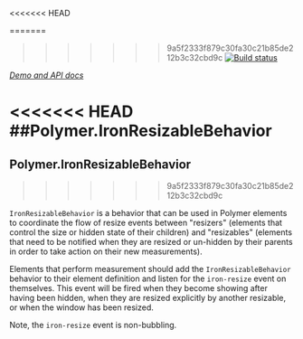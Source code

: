 <<<<<<< HEAD

<!---

This README is automatically generated from the comments in these files:
iron-resizable-behavior.html

Edit those files, and our readme bot will duplicate them over here!
Edit this file, and the bot will squash your changes :)

The bot does some handling of markdown. Please file a bug if it does the wrong
thing! https://github.com/PolymerLabs/tedium/issues

-->

=======
>>>>>>> 9a5f2333f879c30fa30c21b85de212b3c32cbd9c
[![Build status](https://travis-ci.org/PolymerElements/iron-resizable-behavior.svg?branch=master)](https://travis-ci.org/PolymerElements/iron-resizable-behavior)

_[Demo and API docs](https://elements.polymer-project.org/elements/iron-resizable-behavior)_


<<<<<<< HEAD
##Polymer.IronResizableBehavior
=======
## Polymer.IronResizableBehavior
>>>>>>> 9a5f2333f879c30fa30c21b85de212b3c32cbd9c

`IronResizableBehavior` is a behavior that can be used in Polymer elements to
coordinate the flow of resize events between "resizers" (elements that control the
size or hidden state of their children) and "resizables" (elements that need to be
notified when they are resized or un-hidden by their parents in order to take
action on their new measurements).

Elements that perform measurement should add the `IronResizableBehavior` behavior to
their element definition and listen for the `iron-resize` event on themselves.
This event will be fired when they become showing after having been hidden,
when they are resized explicitly by another resizable, or when the window has been
resized.

Note, the `iron-resize` event is non-bubbling.


